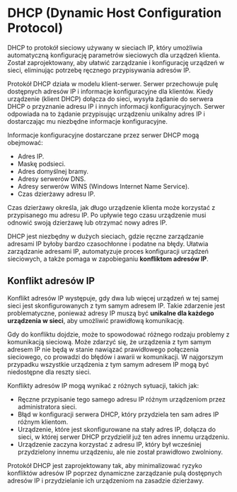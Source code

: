 # DHCP (Dynamic Host Configuration Protocol)

DHCP to protokół sieciowy używany w sieciach IP, który umożliwia automatyczną konfigurację parametrów sieciowych dla urządzeń klienta. Został zaprojektowany, aby ułatwić zarządzanie i konfigurację urządzeń w sieci, eliminując potrzebę ręcznego przypisywania adresów IP.

Protokół DHCP działa w modelu klient-serwer. Serwer przechowuje pulę dostępnych adresów IP i informacje konfiguracyjne dla klientów. Kiedy urządzenie (klient DHCP) dołącza do sieci, wysyła żądanie do serwera DHCP o przyznanie adresu IP i innych informacji konfiguracyjnych. Serwer odpowiada na to żądanie przypisując urządzeniu unikalny adres IP i dostarczając mu niezbędne informacje konfiguracyjne.

Informacje konfiguracyjne dostarczane przez serwer DHCP mogą obejmować:

- Adres IP.
- Maskę podsieci.
- Adres domyślnej bramy.
- Adresy serwerów DNS.
- Adresy serwerów WINS (Windows Internet Name Service).
- Czas dzierżawy adresu IP.

Czas dzierżawy określa, jak długo urządzenie klienta może korzystać z przypisanego mu adresu IP. Po upływie tego czasu urządzenie musi odnowić swoją dzierżawę lub otrzymać nowy adres IP.

DHCP jest niezbędny w dużych sieciach, gdzie ręczne zarządzanie adresami IP byłoby bardzo czasochłonne i podatne na błędy. Ułatwia zarządzanie adresami IP, automatyzuje proces konfiguracji urządzeń sieciowych, a także pomaga w zapobieganiu **konfliktom adresów IP**.

## Konflikt adresów IP

Konflikt adresów IP występuje, gdy dwa lub więcej urządzeń w tej samej sieci jest skonfigurowanych z tym samym adresem IP. Takie zdarzenie jest problematyczne, ponieważ adresy IP muszą być **unikalne dla każdego urządzenia w sieci**, aby umożliwić prawidłową komunikację.

Gdy do konfliktu dojdzie, może to spowodować różnego rodzaju problemy z komunikacją sieciową. Może zdarzyć się, że urządzenia z tym samym adresem IP nie będą w stanie nawiązać prawidłowego połączenia sieciowego, co prowadzi do błędów i awarii w komunikacji. W najgorszym przypadku wszystkie urządzenia z tym samym adresem IP mogą być niedostępne dla reszty sieci.

Konflikty adresów IP mogą wynikać z różnych sytuacji, takich jak:

- Ręczne przypisanie tego samego adresu IP różnym urządzeniom przez administratora sieci.
- Błąd w konfiguracji serwera DHCP, który przydziela ten sam adres IP różnym klientom.
- Urządzenie, które jest skonfigurowane na stały adres IP, dołącza do sieci, w której serwer DHCP przydzielił już ten adres innemu urządzeniu.
- Urządzenie zaczyna korzystać z adresu IP, który był wcześniej przydzielony innemu urządzeniu, ale nie został prawidłowo zwolniony.

Protokół DHCP jest zaprojektowany tak, aby minimalizować ryzyko konfliktów adresów IP poprzez dynamiczne zarządzanie pulą dostępnych adresów IP i przydzielanie ich urządzeniom na zasadzie dzierżawy.
